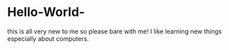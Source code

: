 # Hello-World-
this is all very new to me so please bare with me!
I like learning new things especially about computers. 

